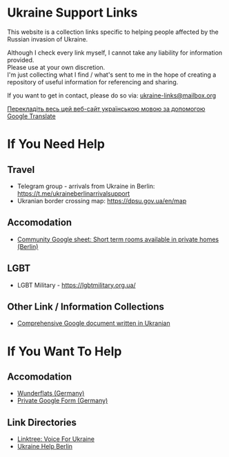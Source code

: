 # Ukraine Support Links
This website is a collection links specific to helping people affected by the Russian invasion of Ukraine. 

Although I check every link myself, I cannot take any liability for information provided.    
Please use at your own discretion.        
I'm just collecting what I find / what's sent to me in the hope of creating a repository of useful information for referencing and sharing.  

If you want to get in contact, please do so via: <a href="mailto:ukraine-links@mailbox.org">ukraine-links@mailbox.org</a>

<a href="http://translate.google.com/translate?js=n&sl=auto&tl=uk&u=https://tillmanjex.github.io/Ukraine-support-links/">Перекладіть весь цей веб-сайт українською мовою за допомогою Google Translate </a>

# If You Need Help
## Travel
- Telegram group - arrivals from Ukraine in Berlin: <a href="https://t.me/ukraineberlinarrivalsupport">https://t.me/ukraineberlinarrivalsupport</a>   
- Ukranian border crossing map: <a href="https://dpsu.gov.ua/en/map">https://dpsu.gov.ua/en/map</a>

## Accomodation
- <a href="https://docs.google.com/spreadsheets/d/1yc4aHGTkGnX3O5_hdvUK36iMGCL60NIr40NlwL4pMYA/edit#gid=0">Community Google sheet: Short term rooms available in private homes (Berlin)</a>

## LGBT
- LGBT Military - <a href="https://lgbtmilitary.org.ua/">https://lgbtmilitary.org.ua/</a>

## Other Link / Information Collections
- <a href="https://docs.google.com/document/d/1ng3-JK_kuwS7CBlLiPEOlf_VoVkiUf-niBxqguRwxWM/edit">Comprehensive Google document written in Ukranian</a>


# If You Want To Help

## Accomodation
- <a href="https://wunderflats.com/page/ukraine/landlords-who-help-en">Wunderflats (Germany)</a>   
- <a href="https://docs.google.com/forms/d/e/1FAIpQLScbNEpZ_wy63lRNiwWR7BXeEoH7VC4ulhI725Qc14JUutjH9Q/viewform">Private Google Form (Germany)</a>

## Link Directories
- <a href="https://linktr.ee/voiceforukraine">Linktree: Voice For Ukraine</a>    
- <a href="https://linktr.ee/ukrainehelpberlin">Ukraine Help Berlin</a>

